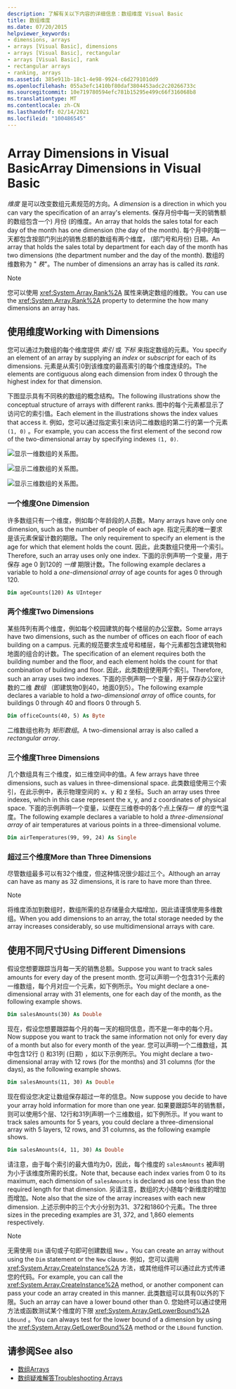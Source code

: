 ```yaml
---
description: 了解有关以下内容的详细信息：数组维度 Visual Basic
title: 数组维度
ms.date: 07/20/2015
helpviewer_keywords:
- dimensions, arrays
- arrays [Visual Basic], dimensions
- arrays [Visual Basic], rectangular
- arrays [Visual Basic], rank
- rectangular arrays
- ranking, arrays
ms.assetid: 385e911b-18c1-4e98-9924-c6d279101dd9
ms.openlocfilehash: 055a3efc1410bf80daf3804453adc2c20266733c
ms.sourcegitcommit: 10e719780594efc781b15295e499c66f316068b8
ms.translationtype: MT
ms.contentlocale: zh-CN
ms.lasthandoff: 02/14/2021
ms.locfileid: "100486545"
---
```

# <a name="array-dimensions-in-visual-basic"></a><span data-ttu-id="368e4-103">Array Dimensions in Visual Basic</span><span class="sxs-lookup"><span data-stu-id="368e4-103">Array Dimensions in Visual Basic</span></span>

<span data-ttu-id="368e4-104">*维度* 是可以改变数组元素规范的方向。</span><span class="sxs-lookup"><span data-stu-id="368e4-104">A *dimension* is a direction in which you can vary the specification of an array's elements.</span></span> <span data-ttu-id="368e4-105">保存月份中每一天的销售额的数组包含一个) 月份 (的维度。</span><span class="sxs-lookup"><span data-stu-id="368e4-105">An array that holds the sales total for each day of the month has one dimension (the day of the month).</span></span> <span data-ttu-id="368e4-106">每个月中的每一天都包含按部门列出的销售总额的数组有两个维度， (部门号和月份) 日期。</span><span class="sxs-lookup"><span data-stu-id="368e4-106">An array that holds the sales total by department for each day of the month has two dimensions (the department number and the day of the month).</span></span> <span data-ttu-id="368e4-107">数组的维数称为 " *秩*"。</span><span class="sxs-lookup"><span data-stu-id="368e4-107">The number of dimensions an array has is called its *rank*.</span></span>

> [!NOTE]
> <span data-ttu-id="368e4-108">您可以使用 <xref:System.Array.Rank%2A> 属性来确定数组的维数。</span><span class="sxs-lookup"><span data-stu-id="368e4-108">You can use the <xref:System.Array.Rank%2A> property to determine the how many dimensions an array has.</span></span>

## <a name="working-with-dimensions"></a><span data-ttu-id="368e4-109">使用维度</span><span class="sxs-lookup"><span data-stu-id="368e4-109">Working with Dimensions</span></span>

<span data-ttu-id="368e4-110">您可以通过为数组的每个维度提供 *索引* 或 *下标* 来指定数组的元素。</span><span class="sxs-lookup"><span data-stu-id="368e4-110">You specify an element of an array by supplying an *index* or *subscript* for each of its dimensions.</span></span> <span data-ttu-id="368e4-111">元素是从索引0到该维度的最高索引的每个维度连续的。</span><span class="sxs-lookup"><span data-stu-id="368e4-111">The elements are contiguous along each dimension from index 0 through the highest index for that dimension.</span></span>

<span data-ttu-id="368e4-112">下图显示具有不同秩的数组的概念结构。</span><span class="sxs-lookup"><span data-stu-id="368e4-112">The following illustrations show the conceptual structure of arrays with different ranks.</span></span> <span data-ttu-id="368e4-113">图中的每个元素都显示了访问它的索引值。</span><span class="sxs-lookup"><span data-stu-id="368e4-113">Each element in the illustrations shows the index values that access it.</span></span> <span data-ttu-id="368e4-114">例如，您可以通过指定索引来访问二维数组的第二行的第一个元素 `(1, 0)` 。</span><span class="sxs-lookup"><span data-stu-id="368e4-114">For example, you can access the first element of the second row of the two-dimensional array by specifying indexes `(1, 0)`.</span></span>

![显示一维数组的关系图。](./media/array-dimensions/one-dimensional-array.gif)

![显示二维数组的关系图。](./media/array-dimensions/two-dimensional-array.gif)

![显示三维数组的关系图。](./media/array-dimensions/three-dimensional-array.gif)

### <a name="one-dimension"></a><span data-ttu-id="368e4-118">一个维度</span><span class="sxs-lookup"><span data-stu-id="368e4-118">One Dimension</span></span>

<span data-ttu-id="368e4-119">许多数组只有一个维度，例如每个年龄段的人员数。</span><span class="sxs-lookup"><span data-stu-id="368e4-119">Many arrays have only one dimension, such as the number of people of each age.</span></span> <span data-ttu-id="368e4-120">指定元素的唯一要求是该元素保留计数的期限。</span><span class="sxs-lookup"><span data-stu-id="368e4-120">The only requirement to specify an element is the age for which that element holds the count.</span></span> <span data-ttu-id="368e4-121">因此，此类数组只使用一个索引。</span><span class="sxs-lookup"><span data-stu-id="368e4-121">Therefore, such an array uses only one index.</span></span> <span data-ttu-id="368e4-122">下面的示例声明一个变量，用于保存 age 0 到120的 *一维* 期限计数。</span><span class="sxs-lookup"><span data-stu-id="368e4-122">The following example declares a variable to hold a *one-dimensional array* of age counts for ages 0 through 120.</span></span>

```vb
Dim ageCounts(120) As UInteger
```

### <a name="two-dimensions"></a><span data-ttu-id="368e4-123">两个维度</span><span class="sxs-lookup"><span data-stu-id="368e4-123">Two Dimensions</span></span>

<span data-ttu-id="368e4-124">某些阵列有两个维度，例如每个校园建筑的每个楼层的办公室数。</span><span class="sxs-lookup"><span data-stu-id="368e4-124">Some arrays have two dimensions, such as the number of offices on each floor of each building on a campus.</span></span> <span data-ttu-id="368e4-125">元素的规范要求生成号和楼层，每个元素都包含建筑物和地面的组合的计数。</span><span class="sxs-lookup"><span data-stu-id="368e4-125">The specification of an element requires both the building number and the floor, and each element holds the count for that combination of building and floor.</span></span> <span data-ttu-id="368e4-126">因此，此类数组使用两个索引。</span><span class="sxs-lookup"><span data-stu-id="368e4-126">Therefore, such an array uses two indexes.</span></span> <span data-ttu-id="368e4-127">下面的示例声明一个变量，用于保存办公室计数的二维 *数组* （即建筑物0到40，地面0到5）。</span><span class="sxs-lookup"><span data-stu-id="368e4-127">The following example declares a variable to hold a *two-dimensional array* of office counts, for buildings 0 through 40 and floors 0 through 5.</span></span>

```vb
Dim officeCounts(40, 5) As Byte
```

<span data-ttu-id="368e4-128">二维数组也称为 *矩形数组*。</span><span class="sxs-lookup"><span data-stu-id="368e4-128">A two-dimensional array is also called a *rectangular array*.</span></span>

### <a name="three-dimensions"></a><span data-ttu-id="368e4-129">三个维度</span><span class="sxs-lookup"><span data-stu-id="368e4-129">Three Dimensions</span></span>

<span data-ttu-id="368e4-130">几个数组具有三个维度，如三维空间中的值。</span><span class="sxs-lookup"><span data-stu-id="368e4-130">A few arrays have three dimensions, such as values in three-dimensional space.</span></span> <span data-ttu-id="368e4-131">此类数组使用三个索引，在此示例中，表示物理空间的 x、y 和 z 坐标。</span><span class="sxs-lookup"><span data-stu-id="368e4-131">Such an array uses three indexes, which in this case represent the x, y, and z coordinates of physical space.</span></span> <span data-ttu-id="368e4-132">下面的示例声明一个变量，以便在三维卷中的各个点上保存一 *维* 的空气温度。</span><span class="sxs-lookup"><span data-stu-id="368e4-132">The following example declares a variable to hold a *three-dimensional array* of air temperatures at various points in a three-dimensional volume.</span></span>

```vb
Dim airTemperatures(99, 99, 24) As Single
```

### <a name="more-than-three-dimensions"></a><span data-ttu-id="368e4-133">超过三个维度</span><span class="sxs-lookup"><span data-stu-id="368e4-133">More than Three Dimensions</span></span>

<span data-ttu-id="368e4-134">尽管数组最多可以有32个维度，但这种情况很少超过三个。</span><span class="sxs-lookup"><span data-stu-id="368e4-134">Although an array can have as many as 32 dimensions, it is rare to have more than three.</span></span>

> [!NOTE]
> <span data-ttu-id="368e4-135">将维度添加到数组时，数组所需的总存储量会大幅增加，因此请谨慎使用多维数组。</span><span class="sxs-lookup"><span data-stu-id="368e4-135">When you add dimensions to an array, the total storage needed by the array increases considerably, so use multidimensional arrays with care.</span></span>

## <a name="using-different-dimensions"></a><span data-ttu-id="368e4-136">使用不同尺寸</span><span class="sxs-lookup"><span data-stu-id="368e4-136">Using Different Dimensions</span></span>

<span data-ttu-id="368e4-137">假设您想要跟踪当月每一天的销售总额。</span><span class="sxs-lookup"><span data-stu-id="368e4-137">Suppose you want to track sales amounts for every day of the present month.</span></span> <span data-ttu-id="368e4-138">您可以声明一个包含31个元素的一维数组，每个月对应一个元素，如下例所示。</span><span class="sxs-lookup"><span data-stu-id="368e4-138">You might declare a one-dimensional array with 31 elements, one for each day of the month, as the following example shows.</span></span>

```vb
Dim salesAmounts(30) As Double
```

<span data-ttu-id="368e4-139">现在，假设您想要跟踪每个月的每一天的相同信息，而不是一年中的每个月。</span><span class="sxs-lookup"><span data-stu-id="368e4-139">Now suppose you want to track the same information not only for every day of a month but also for every month of the year.</span></span> <span data-ttu-id="368e4-140">您可以声明一个二维数组，其中包含12行 () 和31列 (日期) ，如以下示例所示。</span><span class="sxs-lookup"><span data-stu-id="368e4-140">You might declare a two-dimensional array with 12 rows (for the months) and 31 columns (for the days), as the following example shows.</span></span>

```vb
Dim salesAmounts(11, 30) As Double
```

<span data-ttu-id="368e4-141">现在假设您决定让数组保存超过一年的信息。</span><span class="sxs-lookup"><span data-stu-id="368e4-141">Now suppose you decide to have your array hold information for more than one year.</span></span> <span data-ttu-id="368e4-142">如果要跟踪5年的销售额，则可以使用5个层、12行和31列声明一个三维数组，如下例所示。</span><span class="sxs-lookup"><span data-stu-id="368e4-142">If you want to track sales amounts for 5 years, you could declare a three-dimensional array with 5 layers, 12 rows, and 31 columns, as the following example shows.</span></span>

```vb
Dim salesAmounts(4, 11, 30) As Double
```

<span data-ttu-id="368e4-143">请注意，由于每个索引的最大值均为0，因此，每个维度的 `salesAmounts` 被声明为小于该维度所需的长度。</span><span class="sxs-lookup"><span data-stu-id="368e4-143">Note that, because each index varies from 0 to its maximum, each dimension of `salesAmounts` is declared as one less than the required length for that dimension.</span></span> <span data-ttu-id="368e4-144">另请注意，数组的大小随每个新维度的增加而增加。</span><span class="sxs-lookup"><span data-stu-id="368e4-144">Note also that the size of the array increases with each new dimension.</span></span> <span data-ttu-id="368e4-145">上述示例中的三个大小分别为31、372和1860个元素。</span><span class="sxs-lookup"><span data-stu-id="368e4-145">The three sizes in the preceding examples are 31, 372, and 1,860 elements respectively.</span></span>

> [!NOTE]
> <span data-ttu-id="368e4-146">无需使用 `Dim` 语句或子句即可创建数组 `New` 。</span><span class="sxs-lookup"><span data-stu-id="368e4-146">You can create an array without using the `Dim` statement or the `New` clause.</span></span> <span data-ttu-id="368e4-147">例如，您可以调用 <xref:System.Array.CreateInstance%2A> 方法，或其他组件可以通过此方式传递您的代码。</span><span class="sxs-lookup"><span data-stu-id="368e4-147">For example, you can call the <xref:System.Array.CreateInstance%2A> method, or another component can pass your code an array created in this manner.</span></span> <span data-ttu-id="368e4-148">此类数组可以具有0以外的下限。</span><span class="sxs-lookup"><span data-stu-id="368e4-148">Such an array can have a lower bound other than 0.</span></span> <span data-ttu-id="368e4-149">您始终可以通过使用方法或函数测试某个维度的下限 <xref:System.Array.GetLowerBound%2A> `LBound` 。</span><span class="sxs-lookup"><span data-stu-id="368e4-149">You can always test for the lower bound of a dimension by using the <xref:System.Array.GetLowerBound%2A> method or the `LBound` function.</span></span>

## <a name="see-also"></a><span data-ttu-id="368e4-150">请参阅</span><span class="sxs-lookup"><span data-stu-id="368e4-150">See also</span></span>

- [<span data-ttu-id="368e4-151">数组</span><span class="sxs-lookup"><span data-stu-id="368e4-151">Arrays</span></span>](index.md)
- [<span data-ttu-id="368e4-152">数组疑难解答</span><span class="sxs-lookup"><span data-stu-id="368e4-152">Troubleshooting Arrays</span></span>](troubleshooting-arrays.md)
